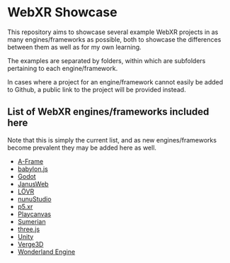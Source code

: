 # WebXR Showcase

This repository aims to showcase several example WebXR projects in as many engines/frameworks as possible, both to showcase the differences between them as well as for my own learning.

The examples are separated by folders, within which are subfolders pertaining to each engine/framework.

In cases where a project for an engine/framework cannot easily be added to Github, a public link to the project will be provided instead.

## List of WebXR engines/frameworks included here

Note that this is simply the current list, and as new engines/frameworks become prevalent they may be added here as well.

- [A-Frame](https://aframe.io/)
- [babylon.js](https://www.babylonjs.com/)
- [Godot](https://godotengine.org/)
- [JanusWeb](https://github.com/jbaicoianu/janusweb)
- [LÖVR](https://lovr.org/)
- [nunuStudio](https://www.nunustudio.org)
- [p5.xr](https://p5xr.org/#/)
- [Playcanvas](https://playcanvas.com/)
- [Sumerian](https://aws.amazon.com/sumerian/)
- [three.js](https://threejs.org/)
- [Unity](https://unity.com/)
- [Verge3D](https://www.soft8soft.com/verge3d/)
- [Wonderland Engine](https://wonderlandengine.com/)
